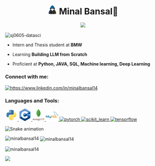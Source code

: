 


<h1 align="center"> <img src="https://github.com/0xAbdulKhalid/0xAbdulKhalid/raw/main/assets/mdImages/about_me.gif"width="30px"> Minal Bansal💫 </h1>
<p align="center">
  <a href="https://github.com/DenverCoder1/readme-typing-svg"><img src="https://readme-typing-svg.herokuapp.com?font=Time+New+Roman&color=cyan&size=25&center=true&vCenter=true&width=600&height=100&lines=Research+Interest+in+Generative+AI;AI+Student@BTU+Germany;Python+is+my+Horcrux"></a>
</p>


<p align="left"> <img src="https://komarev.com/ghpvc/?username=sj0605-datasci&label=Profile%20views&color=0e75b6&style=flat" alt="sj0605-datasci" /> </p>

- Intern and Thesis student at **BMW**

- Learning **Building LLM from Scratch**

- Proficient at **Python, JAVA, SQL, Machine learning, Deep Learning**



<h3 align="left">Connect with me:</h3>
<p align="left">
<a href="https://www.linkedin.com/in/minalbansal14" target="blank"><img align="center" src="https://raw.githubusercontent.com/rahuldkjain/github-profile-readme-generator/master/src/images/icons/Social/linked-in-alt.svg" alt="https://www.linkedin.com/in/minalbansal14" height="30" width="40" /></a> 
</p>

<h3 align="left">Languages and Tools:</h3>
<p align="left">
  </a>
    <a href="https://www.python.org" target="_blank" rel="noreferrer">
        <img src="https://raw.githubusercontent.com/devicons/devicon/master/icons/python/python-original.svg" alt="python" width="40" height="40"/>
    <a href="https://www.w3schools.com/cpp/" target="_blank" rel="noreferrer">
        <img src="https://raw.githubusercontent.com/devicons/devicon/master/icons/cplusplus/cplusplus-original.svg" alt="cplusplus" width="40" height="40"/>
    </a>
    <a href="https://www.mongodb.com/" target="_blank" rel="noreferrer">
        <img src="https://raw.githubusercontent.com/devicons/devicon/master/icons/mongodb/mongodb-original-wordmark.svg" alt="mongodb" width="40" height="40"/>
    </a>
    <a href="https://www.mysql.com/" target="_blank" rel="noreferrer">
        <img src="https://raw.githubusercontent.com/devicons/devicon/master/icons/mysql/mysql-original-wordmark.svg" alt="mysql" width="40" height="40"/>
    </a>
    <a href="https://pytorch.org/" target="_blank" rel="noreferrer">
        <img src="https://www.vectorlogo.zone/logos/pytorch/pytorch-icon.svg" alt="pytorch" width="40" height="40"/>
    </a>
    <a href="https://scikit-learn.org/" target="_blank" rel="noreferrer">
        <img src="https://upload.wikimedia.org/wikipedia/commons/0/05/Scikit_learn_logo_small.svg" alt="scikit_learn" width="40" height="40"/>
    </a>
    <a href="https://www.tensorflow.org" target="_blank" rel="noreferrer">
        <img src="https://www.vectorlogo.zone/logos/tensorflow/tensorflow-icon.svg" alt="tensorflow" width="40" height="40"/>
    </a>
</p>


![Snake animation](https://github.com/sj0605-datasci/sj0605-datasci/blob/output/github-contribution-grid-snake.svg)

<p><img align="left" src="https://github-readme-stats.vercel.app/api/top-langs?username=minalbansal14&show_icons=true&locale=en&layout=compact" alt="minalbansal14" /></p>

<p>&nbsp;<img align="center" src="https://github-readme-stats.vercel.app/api?username=minalbansal14&show_icons=true&locale=en" alt="minalbansal14" /></p>

<p><img align="center" src="https://github-readme-streak-stats.herokuapp.com/?user=minalbansal14&" alt="minalbansal14" /></p>

<!--horizontal divider(gradiant)-->
<img src="https://user-images.githubusercontent.com/73097560/115834477-dbab4500-a447-11eb-908a-139a6edaec5c.gif">

